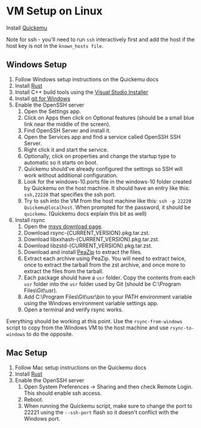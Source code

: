 # VM Setup on Linux

Install [Quickemu](https://github.com/quickemu-project/quickemu)

Note for ssh - you'll need to run `ssh` interactively first and add the host if
the host key is not in the `known_hosts file`.

## Windows Setup

1. Follow Windows setup instructions on the Quickemu docs
2. Install [Rust](https://www.rust-lang.org/tools/install)
3. Install C++ build tools using the
   [Visual Studio Installer](https://visualstudio.microsoft.com/downloads/)
4. Install [git for Windows](https://gitforwindows.org/)
5. Enable the OpenSSH server
   1. Open the Settings app.
   2. Click on Apps then click on Optional features (should be a small blue link
      near the middle of the screen).
   3. Find OpenSSH Server and install it.
   4. Open the Services app and find a service called OpenSSH SSH Server.
   5. Right click it and start the service.
   6. Optionally, click on properties and change the startup type to automatic
      so it starts on boot.
   7. Quickemu should've already configured the settings so SSH will work
      without additional configuration.
   8. Look for the windows-10.ports file in the windows-10 folder created by
      Quickemu on the host machine. It should have an entry like this:
      `ssh,22220` that specifies the ssh port.
   9. Try to ssh into the VM from the host machine like this:
      `ssh -p 22220 Quickemu@localhost`. When prompted for the password, it
      should be `quickemu`. (Quickemu docs explain this bit as well)
6. Install rsync
   1. Open the [msys download page](https://repo.msys2.org/msys/x86_64/).
   2. Download rsync-{CURRENT_VERSION}.pkg.tar.zst.
   3. Download libxxhash-{CURRENT_VERSION}.pkg.tar.zst.
   4. Download libzstd-{CURRENT_VERSION}.pkg.tar.zst.
   5. Download and install [PeaZip](https://peazip.github.io/peazip-64bit.html)
      to extract the files.
   6. Extract each archive using PeaZip. You will need to extract twice, once to
      extract the tarball from the zst archive, and once more to extract the
      files from the tarball.
   7. Each package should have a `usr` folder. Copy the contents from each `usr`
      folder into the `usr` folder used by Git (should be C:\Program
      Files\Git\usr).
   8. Add C:\Program Files\Git\usr\bin to your PATH environment variable using
      the Windows environment variable settings app.
   9. Open a terminal and verify rsync works.

Everything should be working at this point. Use the `rsync-from-windows` script
to copy from the Windows VM to the host machine and use `rsync-to-windows` to do
the opposite.

## Mac Setup

1. Follow Mac setup instructions on the Quickemu docs
2. Install [Rust](https://www.rust-lang.org/tools/install)
3. Enable the OpenSSH server
   1. Open System Preferences -> Sharing and then check Remote Login. This
      should enable ssh access.
   2. Reboot.
   3. When running the Quickemu script, make sure to change the port to 22221
      using the `--ssh-port` flash so it doesn't conflict with the Windows port.
